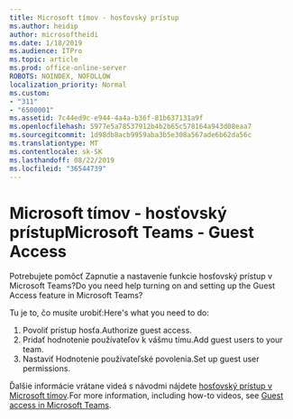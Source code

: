 ```yaml
---
title: Microsoft tímov - hosťovský prístup
ms.author: heidip
author: microsoftheidi
ms.date: 1/18/2019
ms.audience: ITPro
ms.topic: article
ms.prod: office-online-server
ROBOTS: NOINDEX, NOFOLLOW
localization_priority: Normal
ms.custom:
- "311"
- "6500001"
ms.assetid: 7c44ed9c-e944-4a4a-b36f-81b637131a9f
ms.openlocfilehash: 5977e5a78537912b4b2b65c578164a943d08eaa7
ms.sourcegitcommit: 1d98db8acb9959aba3b5e308a567ade6b62da56c
ms.translationtype: MT
ms.contentlocale: sk-SK
ms.lasthandoff: 08/22/2019
ms.locfileid: "36544739"
---
```

# <a name="microsoft-teams---guest-access"></a><span data-ttu-id="f9a17-102">Microsoft tímov - hosťovský prístup</span><span class="sxs-lookup"><span data-stu-id="f9a17-102">Microsoft Teams - Guest Access</span></span>

<span data-ttu-id="f9a17-103">Potrebujete pomôcť Zapnutie a nastavenie funkcie hosťovský prístup v Microsoft Teams?</span><span class="sxs-lookup"><span data-stu-id="f9a17-103">Do you need help turning on and setting up the Guest Access feature in Microsoft Teams?</span></span>

<span data-ttu-id="f9a17-104">Tu je to, čo musíte urobiť:</span><span class="sxs-lookup"><span data-stu-id="f9a17-104">Here's what you need to do:</span></span>

1. <span data-ttu-id="f9a17-105">Povoliť prístup hosťa.</span><span class="sxs-lookup"><span data-stu-id="f9a17-105">Authorize guest access.</span></span>
1. <span data-ttu-id="f9a17-106">Pridať hodnotenie používateľov k vášmu tímu.</span><span class="sxs-lookup"><span data-stu-id="f9a17-106">Add guest users to your team.</span></span>
1. <span data-ttu-id="f9a17-107">Nastaviť Hodnotenie používateľské povolenia.</span><span class="sxs-lookup"><span data-stu-id="f9a17-107">Set up guest user permissions.</span></span>

<span data-ttu-id="f9a17-108">Ďalšie informácie vrátane videá s návodmi nájdete [hosťovský prístup v Microsoft tímov](https://docs.microsoft.com/microsoftteams/guest-access).</span><span class="sxs-lookup"><span data-stu-id="f9a17-108">For more information, including how-to videos, see [Guest access in Microsoft Teams](https://docs.microsoft.com/microsoftteams/guest-access).</span></span>
